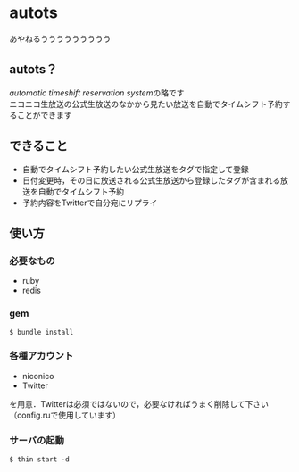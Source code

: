 # autots
あやねるううううううううう

## autots？

*automatic timeshift reservation system*の略です  
ニコニコ生放送の公式生放送のなかから見たい放送を自動でタイムシフト予約することができます  

## できること

- 自動でタイムシフト予約したい公式生放送をタグで指定して登録
- 日付変更時，その日に放送される公式生放送から登録したタグが含まれる放送を自動でタイムシフト予約
- 予約内容をTwitterで自分宛にリプライ

## 使い方

### 必要なもの

- ruby
- redis

### gem

```
$ bundle install
```

### 各種アカウント

- niconico
- Twitter

を用意．Twitterは必須ではないので，必要なければうまく削除して下さい（config.ruで使用しています）  


### サーバの起動

```
$ thin start -d
```

